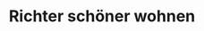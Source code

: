 ---
title: "Richter schöner wohnen"
url: /moehnesee/richter-schoener-wohnen/
shop: Raumausstattung
---